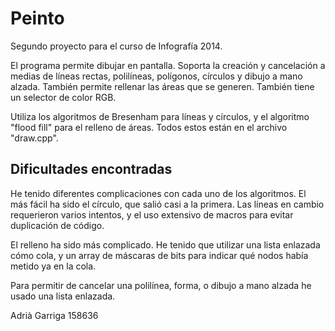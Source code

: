 Peinto
=======

Segundo proyecto para el curso de Infografía 2014. 

El programa permite dibujar en pantalla. Soporta la creación y cancelación
a medias de líneas rectas, polilíneas, polígonos, círculos y dibujo a mano
alzada. También permite rellenar las áreas que se generen. También tiene un
selector de color RGB.

Utiliza los algoritmos de Bresenham para líneas y círculos, y el algoritmo
"flood fill" para el relleno de áreas. Todos estos están en el archivo 
"draw.cpp".

Dificultades encontradas
------------------------

He tenido diferentes complicaciones con cada uno de los algoritmos. El más fácil
ha sido el círculo, que salió casi a la primera. Las líneas en cambio requerieron
varios intentos, y el uso extensivo de macros para evitar duplicación de código.

El relleno ha sido más complicado. He tenido que utilizar una lista enlazada cómo
cola, y un array de máscaras de bits para indicar qué nodos había metido ya en la
cola.

Para permitir de cancelar una polilínea, forma, o dibujo a mano alzada he usado una
lista enlazada.

Adrià Garriga 158636
